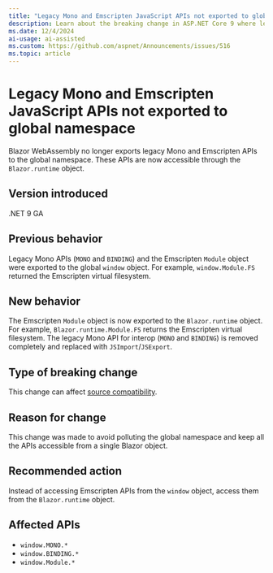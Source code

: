 ```yaml
---
title: "Legacy Mono and Emscripten JavaScript APIs not exported to global namespace in Blazor WebAssembly apps"
description: Learn about the breaking change in ASP.NET Core 9 where legacy Mono and Emscripten APIs are now accessible through the Blazor.runtime object instead of the global namespace.
ms.date: 12/4/2024
ai-usage: ai-assisted
ms.custom: https://github.com/aspnet/Announcements/issues/516
ms.topic: article
---
```


# Legacy Mono and Emscripten JavaScript APIs not exported to global namespace

Blazor WebAssembly no longer exports legacy Mono and Emscripten APIs to the global namespace. These APIs are now accessible through the `Blazor.runtime` object.

## Version introduced

.NET 9 GA

## Previous behavior

Legacy Mono APIs (`MONO` and `BINDING`) and the Emscripten `Module` object were exported to the global `window` object. For example, `window.Module.FS` returned the Emscripten virtual filesystem.

## New behavior

The Emscripten `Module` object is now exported to the `Blazor.runtime` object. For example, `Blazor.runtime.Module.FS` returns the Emscripten virtual filesystem. The legacy Mono API for interop (`MONO` and `BINDING`) is removed completely and replaced with `JSImport`/`JSExport`.

## Type of breaking change

This change can affect [source compatibility](../../categories.md#source-compatibility).

## Reason for change

This change was made to avoid polluting the global namespace and keep all the APIs accessible from a single Blazor object.

## Recommended action

Instead of accessing Emscripten APIs from the `window` object, access them from the `Blazor.runtime` object.

## Affected APIs

- `window.MONO.*`
- `window.BINDING.*`
- `window.Module.*`
